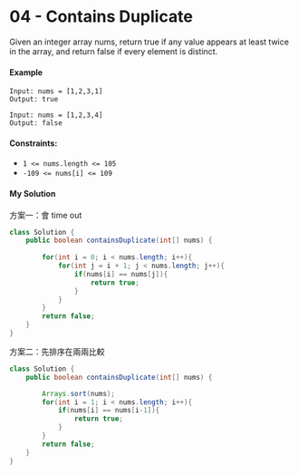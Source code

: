 # 04 - Contains Duplicate
Given an integer array nums, return true if any value appears at least twice in the array, and return false if every element is distinct.

#### Example
```
Input: nums = [1,2,3,1]
Output: true
```

```
Input: nums = [1,2,3,4]
Output: false
```

#### Constraints:
* `1 <= nums.length <= 105`
* `-109 <= nums[i] <= 109`

#### My Solution
方案一：會 time out
```java
class Solution {
    public boolean containsDuplicate(int[] nums) {
        
        for(int i = 0; i < nums.length; i++){
            for(int j = i + 1; j < nums.length; j++){
                if(nums[i] == nums[j]){
                    return true;
                }
            }
        }
        return false;
    }
}
```

方案二：先排序在兩兩比較
```java
class Solution {
    public boolean containsDuplicate(int[] nums) {

        Arrays.sort(nums);
        for(int i = 1; i < nums.length; i++){
            if(nums[i] == nums[i-1]){
                return true;
            }
        }
        return false;
    }
}
```